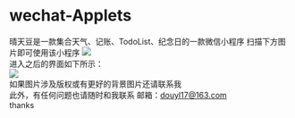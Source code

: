# wechat-Applets
晴天豆是一款集合天气、记账、TodoList、纪念日的一款微信小程序
扫描下方图片即可使用该小程序
<img src="https://t1.picb.cc/uploads/2018/02/13/DbDJg.jpg"/><br/>
进入之后的界面如下所示：<br/>
<img src="https://t1.picb.cc/uploads/2018/02/13/DbsB8.png"/><br/>
如果图片涉及版权或有更好的背景图片还请联系我<br>
此外，有任何问题也请随时和我联系
邮箱：douyl17@163.com<br/>
thanks

